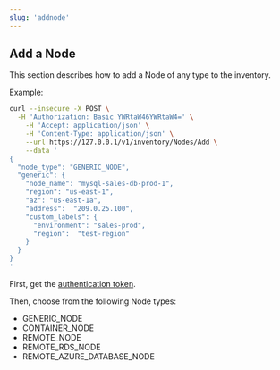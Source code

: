 ```yaml
---
slug: 'addnode'
---
```


## Add a Node

This section describes how to add a Node of any type to the inventory.

Example:

```bash
curl --insecure -X POST \
  -H 'Authorization: Basic YWRtaW46YWRtaW4=' \
	-H 'Accept: application/json' \
	-H 'Content-Type: application/json' \
	--url https://127.0.0.1/v1/inventory/Nodes/Add \
	--data '
{
  "node_type": "GENERIC_NODE",
  "generic": {
    "node_name": "mysql-sales-db-prod-1",
    "region": "us-east-1",
    "az": "us-east-1a",
    "address":  "209.0.25.100",
    "custom_labels": {
      "environment": "sales-prod",
      "region":  "test-region"
    }
  }
}
'
```

First, get the [authentication token](ref:authentication).

Then, choose from the following Node types:

- GENERIC_NODE
- CONTAINER_NODE
- REMOTE_NODE
- REMOTE_RDS_NODE
- REMOTE_AZURE_DATABASE_NODE
